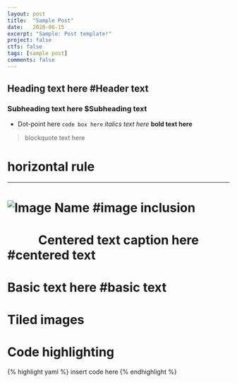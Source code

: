 ```yaml
---
layout: post
title:  "Sample Post"
date:   2020-06-15
excerpt: "Sample: Post template!"
project: false
ctfs: false
tags: [sample post]
comments: false
---
```


## Heading text here                                #Header text
### Subheading text here                            $Subheading text
* Dot-point here
`code box here`
*italics text here*
**bold text here**
> blockquote text here
# horizontal rule
--- 
# ![Image Name](https://image_link.png)             #image inclusion  
    
# <center>Centered text caption here</center>       #centered text
     
# Basic text here                                   #basic text
        

# Tiled images
<!---
{% image-group name here %}
	https://image_1.png
	https://image_2.png
	https://image_3.png
{% image-group end here %}
{% include gallery images=images caption="Image caption here" cols=3 %}
--->
# Code highlighting
{% highlight yaml %}
insert code here
{% endhighlight %}